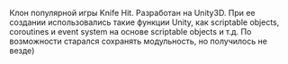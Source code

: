 Клон популярной игры Knife Hit. Разработан на Unity3D.
При ее создании использовались такие функции Unity, как scriptable objects, coroutines и event system на основе scriptable objects и т.д. По возможности старался сохранять модульность, но получилось не везде)



 
